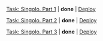 [Task: Singolo. Part 1](https://github.com/rolling-scopes-school/tasks/blob/master/tasks/markups/level-2/singolo/part-1/singolo-1-ru.md) | **done** | [Deploy](https://hallovarvara.github.io/singolo/singolo1.html)

[Task: Singolo. Part 2](https://github.com/rolling-scopes-school/tasks/blob/master/tasks/markups/level-2/singolo/part-2/singolo-2-ru.md) | **done** | [Deploy](https://hallovarvara.github.io/singolo/singolo2.html)

[Task: Singolo. Part 3](https://github.com/rolling-scopes-school/tasks/blob/master/tasks/markups/level-2/singolo/part-3/singolo-3-ru.md) | **done** | [Deploy](https://hallovarvara.github.io/singolo/singolo3.html)
